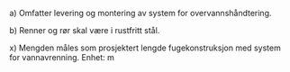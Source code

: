 a) Omfatter levering og montering av system for overvannshåndtering.

b) Renner og rør skal være i rustfritt stål.

x) Mengden måles som prosjektert lengde fugekonstruksjon med system for vannavrenning. Enhet: m

